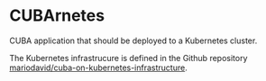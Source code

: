 # CUBArnetes
CUBA application that should be deployed to a Kubernetes cluster. 

The Kubernetes infrastrucure is defined in the Github repository [mariodavid/cuba-on-kubernetes-infrastructure](https://github.com/mariodavid/cuba-on-kubernetes-infrastructure).
